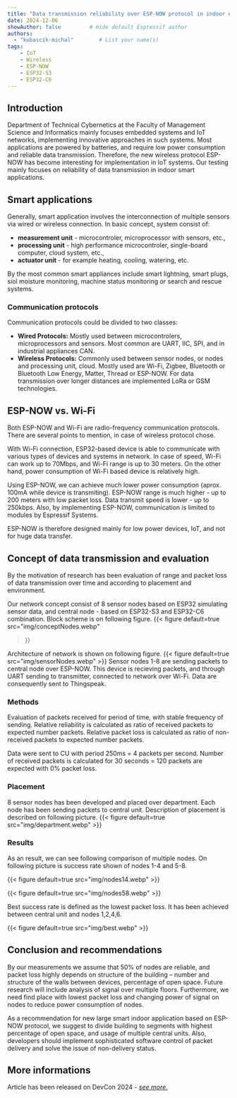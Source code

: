 ```yaml
---
title: "Data transmission reliability over ESP-NOW protocol in indoor environment"
date: 2024-12-06
showAuthor: false         # Hide default Espressif author
authors:
  - "kubascik-michal"        # List your name(s)
tags:
    - IoT
    - Wireless
    - ESP-NOW
    - ESP32-S3
    - ESP32-C6
---
```


## Introduction

Department of Technical Cybernetics at the Faculty of Management Science and Informatics mainly focuses embedded systems and IoT networks, implementing innovative approaches in such systems. Most applications are powered by batteries, and require low power consumption and reliable data transmission. Therefore, the new wireless protocol ESP-NOW has become interesting for implementation in IoT systems. Our testing mainly focuses on reliability of data transmission in indoor smart applications.

## Smart applications

Generally, smart application involves the interconnection of multiple sensors via wired or wireless connection. In basic concept, system consist of:
- __measurement unit__ - microcontroler, microprocessor with sensors, etc., 
- __processing unit__ - high performance microcontroler, single-board computer, cloud system, etc., 
- __actuator unit__ - for example heating, cooling, watering, etc. 

By the most common smart appliances include smart lightning, smart plugs, siol moisture monitoring, machine status monitoring or search and rescue systems.

### Communication protocols 

Communication protocols could be divided to two classes:
- __Wired Protocols:__ Mostly used between microcontrolers, microprocessors and sensors. Most common are UART, IIC, SPI, and in industrial appliances CAN. 
- __Wireless Protocols:__ Commonly used between sensor nodes, or nodes and processing unit, cloud. Mostly used are Wi-Fi, Zigbee, Bluetooth or Bluetooth Low Energy, Matter, Thread or ESP-NOW. For data transmission over longer distances are implemented LoRa or GSM technologies. 

## ESP-NOW vs. Wi-Fi

Both ESP-NOW and Wi-Fi are radio-frequency communication protocols. There are several points to mention, in case of wireless protocol chose.

With Wi-Fi connection, ESP32-based device is able to communicate with various types of devices and systems in network. In case of speed, Wi-Fi can work up to 70Mbps, and Wi-Fi range is up to 30 meters. On the other hand, power consumption of Wi-Fi based device is relatively high.

Using ESP-NOW, we can achieve much lower power consumption (aprox. 100mA while device is transmiting). ESP-NOW range is much higher - up to 200 meters with low packet loss. Data transmit speed is lower - up to 250kbps. Also, by implementing ESP-NOW, communication is limited to modules by Espressif Systems.

ESP-NOW is therefore designed mainly for low power devices, IoT, and not for huge data transfer.

## Concept of data transmission and evaluation

By the motivation of research has been evaluation of range and packet loss of data transmission over time and according to placement and environment. 

Our network concept consist of 8 sensor nodes based on ESP32 simulating sensor data, and central node - based on ESP32-S3 and ESP32-C6 combination. Block scheme is on following figure.
{{< figure
    default=true
    src="img/conceptNodes.webp"
  >}}

Architecture of network is shown on following figure.
{{< figure
    default=true
    src="img/sensorNodes.webp"
    >}}
Sensor nodes 1-8 are sending packets to central node over ESP-NOW. This device is recieving packets, and through UART sending to transmitter, connected to network over Wi-Fi. Data are consequently sent to Thingspeak.


### Methods

Evaluation of packets received for period of time, with stable frequency of sending. Relative reliability is calculated as ratio of received packets to expected number packets. Relative packet loss is calculated as ratio of non-received packets to expected number packets.

Data were sent to CU with period 250ms = 4 packets per second. Number of received packets is calculated for 30 seconds = 120 packets are expected with 0% packet loss.

### Placement

8 sensor nodes has been developed and placed over department. Each node has been sending packets to central unit. Description of placement is described on following picture.
{{< figure
    default=true
    src="img/department.webp"
    >}}

### Results
As an result, we can see following comparison of multiple nodes. On following picture is success rate shown of nodes 1-4 and 5-8.

{{< figure
    default=true
    src="img/nodes14.webp"
    >}}

{{< figure
    default=true
    src="img/nodes58.webp"
    >}}

Best success rate is defined as the lowest packet loss. It has been achieved between central unit and nodes 1,2,4,6. 

{{< figure
    default=true
    src="img/best.webp"
    >}}

## Conclusion and recommendations

By our measurements we assume that 50% of nodes are reliable, and packet loss highly depends on structure of the building – number and structure of the walls between devices, percentage of open space. Future research will include analysis of signal over multiple floors. Furthermore, we need find place with lowest packet loss and changing power of signal on nodes to reduce power consumption of nodes.

As a recommendation for new large smart indoor application based on ESP-NOW protocol, we suggest to divide building to segments with highest percentage of open space, and usage of multiple central units. Also, developers should implement sophisticated software control of packet delivery and solve the issue of non-delivery status.

## More informations

Article has been released on DevCon 2024 - [*see more.*](https://www.youtube.com/watch?v=DatH-QUB0ho&list=PLOzvoM7_KnrdtDvNgN6b-GQ-kLppmNxab&index=27&ab_channel=EspressifSystems)
